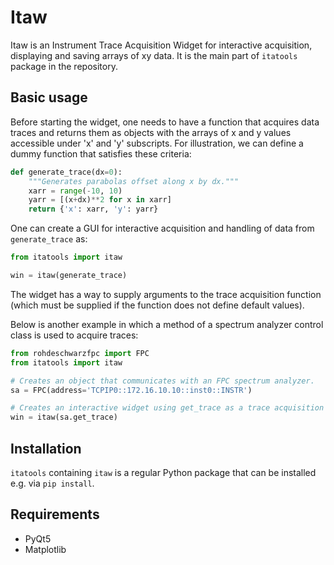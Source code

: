 # Itaw
Itaw is an Instrument Trace Acquisition Widget for interactive acquisition, displaying and saving arrays of xy data. It is the main part of `itatools` package in the repository.

## Basic usage

Before starting the widget, one needs to have a function that acquires data traces and returns them as objects with the arrays of x and y values accessible under 'x' and 'y' subscripts. For illustration, we can define a dummy function that satisfies these criteria:

```python
def generate_trace(dx=0):
    """Generates parabolas offset along x by dx."""
    xarr = range(-10, 10)
    yarr = [(x+dx)**2 for x in xarr]
    return {'x': xarr, 'y': yarr} 
```
One can create a GUI for interactive acquisition and handling of data from `generate_trace` as:

```python
from itatools import itaw

win = itaw(generate_trace)
```
The widget has a way to supply arguments to the trace acquisition function (which must be supplied if the function does not define default values).

Below is another example in which a method of a spectrum analyzer control class is used to acquire traces:

```python
from rohdeschwarzfpc import FPC
from itatools import itaw

# Creates an object that communicates with an FPC spectrum analyzer.
sa = FPC(address='TCPIP0::172.16.10.10::inst0::INSTR')

# Creates an interactive widget using get_trace as a trace acquisition function.
win = itaw(sa.get_trace)
```

## Installation
`itatools` containing `itaw` is a regular Python package that can be installed e.g. via `pip install`. 

## Requirements
* PyQt5
* Matplotlib

